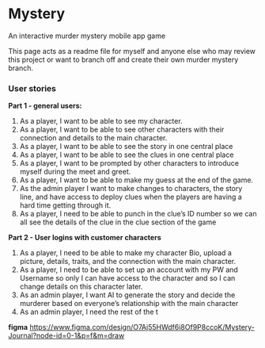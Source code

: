 # Mystery
An interactive murder mystery mobile app game

This page acts as a readme file for myself and anyone else who may review this project or want to branch off and create their own murder mystery branch. 


### User stories

__Part 1 - general users:__

1. As a player, I want to be able to see my character.
2. As a player, I want to be able to see other characters with their connection and details to the main character.
3. As a player, I want to be able to see the story in one central place
4. As a player, I want to be able to see the clues in one central place
5. As a player, I want to be prompted by other characters to introduce myself during the meet and greet.
6. As a player, I want to be able to make my guess at the end of the game.
7. As the admin player I want to make changes to characters, the story line, and have access to deploy clues when the players are having a hard time getting through it.
8. As a player, I need to be able to punch in the clue’s ID number so we can all see the details of the clue in the clue section of the game

__Part 2 - User logins with customer characters__

1. As a player, I need to be able to make my character Bio, upload a picture, details, traits, and the connection with the main character.
2. As a player, I need to be able to set up an account with my PW and Username so only I can have access to the character and so I can change details on this character later.
3. As an admin player, I want AI to generate the story and decide the murderer based on everyone’s relationship with the main character
4. As an admin player, I need the rest of the t

__figma__
https://www.figma.com/design/O7Aj55HWdf6i8Of9P8ccoK/Mystery-Journal?node-id=0-1&p=f&m=draw
